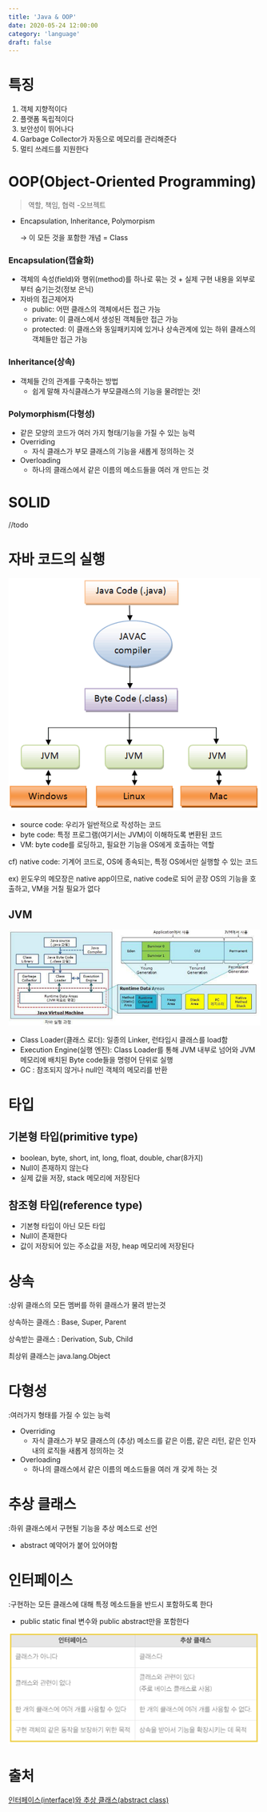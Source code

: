 ```yaml
---
title: 'Java & OOP'
date: 2020-05-24 12:00:00
category: 'language'
draft: false
---
```


# 특징

1. 객체 지향적이다
2. 플랫폼 독립적이다
3. 보안성이 뛰어나다
4. Garbage Collector가 자동으로 메모리를 관리해준다
5. 멀티 쓰레드를 지원한다

# OOP(Object-Oriented Programming)

> 역할, 책임, 협력  -오브젝트
>
- Encapsulation, Inheritance, Polymorpism

  → 이 모든 것을 포함한 개념 = Class


### Encapsulation(캡슐화)

- 객체의 속성(field)와 행위(method)를 하나로 묶는 것 + 실제 구현 내용을 외부로부터 숨기는것(정보 은닉)
- 자바의 접근제어자
    - public: 어떤 클래스의 객체에서든 접근 가능
    - private: 이 클래스에서 생성된 객체들만 접근 가능
    - protected: 이 클래스와 동일패키지에 있거나 상속관계에 있는 하위 클래스의 객체들만 접근 가능

### Inheritance(상속)

- 객체들 간의 관계를 구축하는 방법
    - 쉽게 말해 자식클래스가 부모클래스의 기능을 물려받는 것!

### Polymorphism(다형성)

- 같은 모양의 코드가 여러 가지 형태/기능을 가질 수 있는 능력
- Overriding
    - 자식 클래스가 부모 클래스의 기능을 새롭게 정의하는 것
- Overloading
    - 하나의 클래스에서 같은 이름의 메소드들을 여러 개 만드는 것

# SOLID

//todo

# 자바 코드의 실행

![](images/200524-1.png)

- source code: 우리가 일반적으로 작성하는 코드
- byte code: 특정 프로그램(여기서는 JVM)이 이해하도록 변환된 코드
- VM: byte code를 로딩하고, 필요한 기능을 OS에게 호출하는 역할

cf) native code: 기계어 코드로, OS에 종속되는, 특정 OS에서만 실행할 수 있는 코드

ex) 윈도우의 메모장은 native app이므로, native code로 되어 곧장 OS의 기능을 호출하고, VM을 거칠 필요가 없다

## JVM

![](images/200524-2.png)

- Class Loader(클래스 로더): 일종의 Linker, 런타임시 클래스를 load함
- Execution Engine(실행 엔진): Class Loader를 통해 JVM 내부로 넘어와 JVM 메모리에 배치된 Byte code들을 명령어 단위로 실행
- GC : 참조되지 않거나 null인 객체의 메모리를 반환

# 타입

## 기본형 타입(primitive type)

- boolean, byte, short, int, long, float, double, char(8가지)
- Null이 존재하지 않는다
- 실제 값을 저장, stack 메모리에 저장된다

## 참조형 타입(reference type)

- 기본형 타입이 아닌 모든 타입
- Null이 존재한다
- 값이 저장되어 있는 주소값을 저장, heap 메모리에 저장된다

# 상속

:상위 클래스의 모든 멤버를 하위 클래스가 물려 받는것

상속하는 클래스 : Base, Super, Parent

상속받는 클래스 : Derivation, Sub, Child

최상위 클래스는 java.lang.Object

# 다형성

:여러가지 형태를 가질 수 있는 능력

- Overriding
    - 자식 클래스가 부모 클래스의 (추상) 메소드를 같은 이름, 같은 리턴, 같은 인자 내의 로직들 새롭게 정의하는 것
- Overloading
    - 하나의 클래스에서 같은 이름의 메소드들을 여러 개 갖게 하는 것

# 추상 클래스

:하위 클래스에서 구현될 기능을 추상 메소드로 선언

- abstract 예약어가 붙어 있어야함

# 인터페이스

:구현하는 모든 클래스에 대해 특정 메소드들을 반드시 포함하도록 한다

- public static final 변수와 public abstract만을 포함한다

![](images/200524-3.png)

# 출처
[인터페이스(interface)와 추상 클래스(abstract class)](https://loustler.io/languages/oop_interface_and_abstract_class/)
